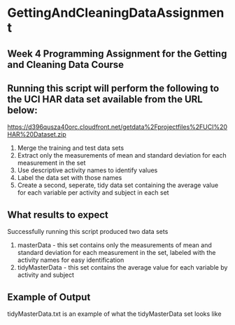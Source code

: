 # GettingAndCleaningDataAssignment
## Week 4 Programming Assignment for the Getting and Cleaning Data Course

## Running this script will perform the following to the UCI HAR data set available from the URL below:

 https://d396qusza40orc.cloudfront.net/getdata%2Fprojectfiles%2FUCI%20HAR%20Dataset.zip
 
 1. Merge the training and test data sets
 2. Extract only the measurements of mean and standard deviation for each measurement in the set
 3. Use descriptive activity names to identify values
 4. Label the data set with those names
 5. Create a second, seperate, tidy data set containing the average value for each variable per activity and subject in each set

## What results to expect

Successfully running this script produced two data sets
 1. masterData - this set contains only the measurements of mean and standard deviation for each measurement in the set, labeled with the activity names for easy identification
 2. tidyMasterData - this set contains the average value for each variable by activity and subject

## Example of Output 

tidyMasterData.txt is an example of what the tidyMasterData set looks like 
